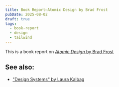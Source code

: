 ```yaml
---
title: Book Report—Atomic Design by Brad Frost
pubDate: 2025-08-02
draft: true
tags:
  - book-report
  - design
  - tailwind
---
```


This is a book report on [_Atomic Design_ by Brad Frost](https://atomicdesign.bradfrost.com/)

## See also:

- ["Design Systems" by Laura Kalbag](http://24ways.org/2012/design-systems/)

